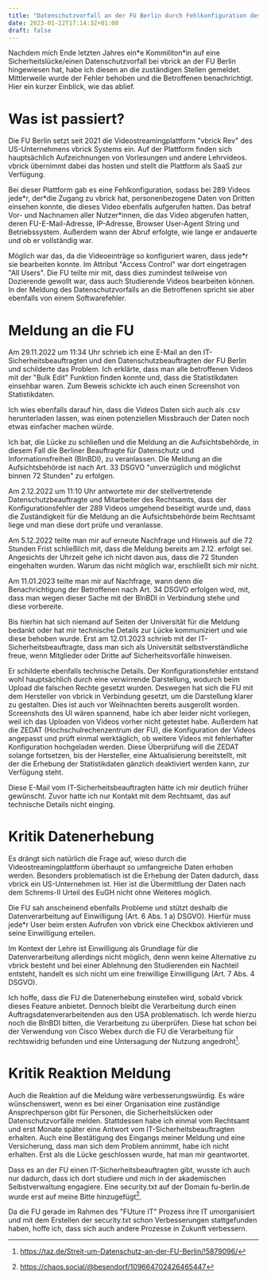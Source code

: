 ```yaml
---
title: "Datenschutzvorfall an der FU Berlin durch Fehlkonfiguration des Videostreamingdienstes vBrick"
date: 2023-01-22T17:14:32+01:00
draft: false
---
```

Nachdem mich Ende letzten Jahres ein\*e Kommiliton\*in auf eine Sicherheitslücke/einen Datenschutzvorfall bei vbrick an der FU Berlin hingewiesen hat, habe ich diesen an die zuständigen Stellen gemeldet. Mittlerweile wurde der Fehler behoben und die Betroffenen benachrichtigt. Hier ein kurzer Einblick, wie das ablief.

# Was ist passiert?
Die FU Berlin setzt seit 2021 die Videostreamingplattform "vbrick Rev" des US-Unternehmens vbrick Systems ein. Auf der Plattform finden sich hauptsächlich Aufzeichnungen von Vorlesungen und andere Lehrvideos. vbrick übernimmt dabei das hosten und stellt die Plattform als SaaS zur Verfügung.

Bei dieser Plattform gab es eine Fehlkonfiguration, sodass bei 289 Videos jede\*r, der\*die Zugang zu vbrick hat, personenbezogene Daten von Dritten einsehen konnte, die dieses Video ebenfalls aufgerufen hatten. Das betraf Vor- und Nachnamen aller Nutzer\*innen, die das Video abgerufen hatten, deren FU-E-Mail-Adresse, IP-Adresse, Browser User-Agent String und Betriebssystem. Außerdem wann der Abruf erfolgte, wie lange er andauerte und ob er vollständig war.

Möglich war das, da die Videoeinträge so konfiguriert waren, dass jede\*r sie bearbeiten konnte. Im Attribut "Access Control" war dort eingetragen "All Users". Die FU teilte mir mit, dass dies zumindest teilweise von Dozierende gewollt war, dass auch Studierende Videos bearbeiten können. In der Meldung des Datenschutzvorfalls an die Betroffenen spricht sie aber ebenfalls von einem Softwarefehler.

# Meldung an die FU
Am 29.11.2022 um 11:34 Uhr schrieb ich eine E-Mail an den IT-Sicherheitsbeauftragten und den  Datenschutzbeauftragten der FU Berlin und schilderte das Problem. Ich erklärte, dass man alle betroffenen Videos mit der "Bulk Edit" Funktion finden konnte und, dass die Statistikdaten einsehbar waren. Zum Beweis schickte ich auch einen Screenshot von Statistikdaten.

Ich wies ebenfalls darauf hin, dass die Videos Daten sich auch als .csv herunterladen lassen, was einen potenziellen Missbrauch der Daten noch etwas einfacher machen würde.

Ich bat, die Lücke zu schließen und die Meldung an die Aufsichtsbehörde, in diesem Fall die Berliner Beauftragte für Datenschutz und Informationsfreiheit (BlnBDI), zu veranlassen.
Die Meldung an die Aufsichtsbehörde ist nach Art. 33 DSGVO "unverzüglich und möglichst binnen 72 Stunden" zu erfolgen.

Am 2.12.2022 um 11:10 Uhr antwortete mir der stellvertretende Datenschutzbeauftragte und Mitarbeiter des Rechtsamts, dass der Konfigurationsfehler der 289 Videos umgehend beseitigt wurde und, dass die Zuständigkeit für die Meldung an die Aufsichtsbehörde beim Rechtsamt liege und man diese dort prüfe und veranlasse.

Am 5.12.2022 teilte man mir auf erneute Nachfrage und Hinweis auf die 72 Stunden Frist schließlich mit, dass die Meldung bereits am 2.12. erfolgt sei. Angesichts der Uhrzeit gehe ich nicht davon aus, dass die 72 Stunden eingehalten wurden. Warum das nicht möglich war, erschließt sich mir nicht.

Am 11.01.2023 teilte man mir auf Nachfrage, wann denn die Benachrichtigung der Betroffenen nach Art. 34 DSGVO erfolgen wird, mit, dass man wegen dieser Sache mit der BlnBDI in Verbindung stehe und diese vorbereite.

Bis hierhin hat sich niemand auf Seiten der Universität für die Meldung bedankt oder hat mir technische Details zur Lücke kommuniziert und wie diese behoben wurde. Erst am 12.01.2023 schrieb mit der IT-Sicherheitsbeauftragte, dass man sich als Universität selbstverständliche freue, wenn Mitglieder oder Dritte auf Sicherheitsvorfälle hinweisen.

Er schilderte ebenfalls technische Details. Der Konfigurationsfehler entstand wohl hauptsächlich durch eine verwirrende Darstellung, wodurch beim Upload die falschen Rechte gesetzt wurden. Deswegen hat sich die FU mit dem Hersteller von vbrick in Verbindung gesetzt, um die Darstellung klarer zu gestalten. Dies ist auch vor Weihnachten bereits ausgerollt worden. Screenshots des UI wären spannend, habe ich aber leider nicht vorliegen, weil ich das Uploaden von Videos vorher nicht getestet habe.
Außerdem hat die ZEDAT (Hochschulrechenzentrum der FU), die Konfiguration der Videos angepasst und prüft einmal werktäglich, ob weitere Videos mit fehlerhafter Konfiguration hochgeladen werden.
Diese Überprüfung will die ZEDAT solange fortsetzen, bis der Hersteller, eine Aktualisierung bereitstellt, mit der die Erhebung der Statistikdaten gänzlich deaktiviert werden kann, zur Verfügung steht.

Diese E-Mail vom IT-Sicherheitsbeauftragten hätte ich mir deutlich früher gewünscht. Zuvor hatte ich nur Kontakt mit dem Rechtsamt, das auf technische Details nicht einging.

# Kritik Datenerhebung
Es drängt sich natürlich die Frage auf, wieso durch die Videostreamingplattform überhaupt so umfangreiche Daten erhoben werden. Besonders problematisch ist die Erhebung der Daten dadurch, dass vbrick ein US-Unternehmen ist. Hier ist die Übermittlung der Daten nach dem Schrems-II Urteil des EuGH nicht ohne Weiteres möglich.

Die FU sah anscheinend ebenfalls Probleme und stützt deshalb die Datenverarbeitung auf Einwilligung (Art. 6 Abs. 1 a) DSGVO). Hierfür muss jede\*r User beim ersten Aufrufen von vbrick eine Checkbox aktivieren und seine Einwilligung erteilen.

Im Kontext der Lehre ist Einwilligung als Grundlage für die Datenverarbeitung allerdings nicht möglich, denn wenn keine Alternative zu vbrick besteht und bei einer Ablehnung den Studierenden ein Nachteil entsteht, handelt es sich nicht um eine freiwillige Einwilligung (Art. 7 Abs. 4 DSGVO).

Ich hoffe, dass die FU die Datenerhebung einstellen wird, sobald vbrick dieses Feature anbietet. Dennoch bleibt die Verarbeitung durch einen Auftragsdatenverarbeitenden aus den USA problematisch. Ich werde hierzu noch die BlnBDI bitten, die Verarbeitung zu überprüfen. Diese hat schon bei der Verwendung von Cisco Webex durch die FU die Verarbeitung für rechtswidrig befunden und eine Untersagung der Nutzung angedroht[^1].

# Kritik Reaktion Meldung
Auch die Reaktion auf die Meldung wäre verbesserungswürdig. Es wäre wünschenswert, wenn es bei einer Organisation eine zuständige Ansprechperson gibt für Personen, die Sicherheitslücken oder Datenschutzvorfälle melden. Stattdessen habe ich einmal vom Rechtsamt und erst Monate später eine Antwort vom IT-Sicherheitsbeauftragten erhalten. Auch eine Bestätigung des Eingangs meiner Meldung und eine Versicherung, dass man sich dem Problem annimmt, habe ich nicht erhalten. Erst als die Lücke geschlossen wurde, hat man mir geantwortet.

Dass es an der FU einen IT-Sicherheitsbeauftragten gibt, wusste ich auch nur dadurch, dass ich dort studiere und mich in der akademischen Selbstverwaltung engagiere. Eine security.txt auf der Domain fu-berlin.de wurde erst auf meine Bitte hinzugefügt[^2].

Da die FU gerade im Rahmen des "FUture IT" Prozess ihre IT umorganisiert und mit dem Erstellen der security.txt schon Verbesserungen stattgefunden haben, hoffe ich, dass sich auch andere Prozesse in Zukunft verbessern.
[^1]: https://taz.de/Streit-um-Datenschutz-an-der-FU-Berlin/!5879096/
[^2]: https://chaos.social/@besendorf/109664702426465447
